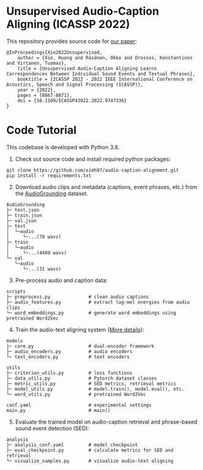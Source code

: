 # Unsupervised Audio-Caption Aligning (ICASSP 2022)

This repository provides source code for [our paper](https://arxiv.org/abs/2110.02939):

```
@InProceedings{Xie2022Unsupervised,
    author = {Xie, Huang and Räsänen, Okko and Drossos, Konstantinos and Virtanen, Tuomas},
    title = {Unsupervised Audio-Caption Aligning Learns Correspondences Between Individual Sound Events and Textual Phrases},
    booktitle = {ICASSP 2022 - 2022 IEEE International Conference on Acoustics, Speech and Signal Processing (ICASSP)},
    year = {2022},
    pages = {8867-8871},
    doi = {10.1109/ICASSP43922.2022.9747336}
}
```

# Code Tutorial

This codebase is developed with Python 3.8.

1. Check out source code and install required python packages:

```
git clone https://github.com/xieh97/audio-caption-alignment.git
pip install -r requirements.txt
```

2. Download audio clips and metadata (captions, event phrases, etc.) from
   the [AudioGrounding](https://github.com/wsntxxn/TextToAudioGrounding) dataset.

```
AudioGrounding
├─ test.json
├─ train.json
├─ val.json
├─ test
│  └─audio
│     └─...(70 wavs)
├─ train
│  └─audio
│     └─...(4489 wavs)
└─ val
   └─audio
      └─...(31 wavs)
```

3. Pre-process audio and caption data:

```
scripts
├─ preprocess.py              # clean audio captions
├─ audio_features.py          # extract log-mel energies from audio clips
└─ word_embeddings.py         # generate word embeddings using pretrained Word2Vec
```

4. Train the audio-text aligning system ([More details](https://arxiv.org/abs/2110.02939)):

```
models
├─ core.py                    # dual-encoder framework
├─ audio_encoders.py          # audio encoders
└─ text_encoders.py           # text encoders

utils
├─ criterion_utils.py         # loss functions
├─ data_utils.py              # Pytorch dataset classes
├─ metric_utils.py            # SED metrics, retrieval metrics
├─ model_utils.py             # model.train(), model.eval(), etc.
└─ word_utils.py              # pretrained Word2Vec

conf.yaml                     # experimental settings
main.py                       # main()
```

5. Evaluate the trained model on audio-caption retrieval and phrase-based
   sound event detection (SED):

```
analysis
├─ analysis_conf.yaml         # model checkpoint
├─ eval_checkpoint.py         # calculate metrics for SED and retrieval
└─ visualize_samples.py       # visualize audio-text aligning
```
